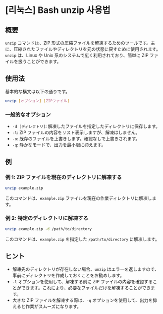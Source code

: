 # [리눅스] Bash unzip 사용법

## 概要
`unzip` コマンドは、ZIP 形式の圧縮ファイルを解凍するためのツールです。主に、圧縮されたファイルやディレクトリを元の状態に戻すために使用されます。`unzip` は、Linux や Unix 系のシステムで広く利用されており、簡単に ZIP ファイルを扱うことができます。

## 使用法
基本的な構文は以下の通りです。

```bash
unzip [オプション] [ZIPファイル]
```

### 一般的なオプション
- `-d [ディレクトリ]`: 解凍したファイルを指定したディレクトリに保存します。
- `-l`: ZIP ファイルの内容をリスト表示しますが、解凍はしません。
- `-o`: 既存のファイルを上書きします。確認なしで上書きされます。
- `-q`: 静かなモードで、出力を最小限に抑えます。

## 例
### 例 1: ZIP ファイルを現在のディレクトリに解凍する
```bash
unzip example.zip
```
このコマンドは、`example.zip` ファイルを現在の作業ディレクトリに解凍します。

### 例 2: 特定のディレクトリに解凍する
```bash
unzip example.zip -d /path/to/directory
```
このコマンドは、`example.zip` を指定した `/path/to/directory` に解凍します。

## ヒント
- 解凍先のディレクトリが存在しない場合、`unzip` はエラーを返しますので、事前にディレクトリを作成しておくことをお勧めします。
- `-l` オプションを使用して、解凍する前に ZIP ファイルの内容を確認することができます。これにより、必要なファイルだけを解凍することができます。
- 大きな ZIP ファイルを解凍する際は、`-q` オプションを使用して、出力を抑えると作業がスムーズになります。